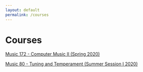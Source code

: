 ```yaml
---
layout: default
permalink: /courses
---
```

# Courses

[Music 172 - Computer Music II (Spring 2020)](./courses/mus172)


[Music 80 - Tuning and Temperament (Summer Session I 2020)](http://notthatintomusic.com)
